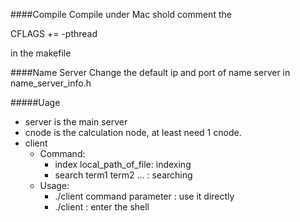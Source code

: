 ####Compile
Compile under Mac shold comment the 

CFLAGS += -pthread

in the makefile

####Name Server
Change the default ip and port of name server in name_server_info.h

#####Uage
* server is the main server
* cnode is the calculation node, at least need 1 cnode.
* client
  * Command:
    * index local_path_of_file: indexing
    * search term1 term2 ...  : searching
  * Usage:
    * ./client command parameter : use it directly
    * ./client : enter the shell
